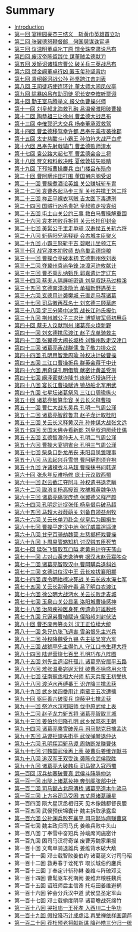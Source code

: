 # Summary

* [Introduction](README.md)
* [第一回 宴桃园豪杰三结义　斩黄巾英雄首立功](di_yi_hui_yan_tao_yuan_hao_jie_san_jie_yi_zhan_huang_jin_ying_xiong_shou_li_gong.md)
* [第二回 张翼德怒鞭督邮　何国舅谋诛宦竖](di_er_hui_zhang_yi_de_nu_bian_du_you_he_guo_jiu_mou_zhu_huan_shu.md)
* [第三回 议温明董卓叱丁原 馈金珠李肃说吕布](di_san_hui_yi_wen_ming_dong_zhuo_chi_ding_yuan_kui_jin_zhu_li_su_shuo_lv_bu.md)
* [第四回 废汉帝陈留践位 谋董贼孟德献刀](di_si_hui_fei_han_di_chen_liu_jian_wei_mou_dong_zei_meng_de_xian_dao.md)
* [第五回 发矫诏诸镇应曹公 破关兵三英战吕布](di_wu_hui_fa_jiao_zhao_zhu_zhen_ying_cao_gong_po_guan_bing_san_ying_zhan_lv_bu.md)
* [第六回 焚金阙董卓行凶 匿玉玺孙坚背约](di_liu_hui_fen_jin_que_dong_zhuo_xing_xiong_ni_yu_xi_sun_jian_bei_yue.md)
* [第七回 袁绍磐河战公孙 孙坚跨江击刘表](di_qi_hui_yuan_shao_pan_he_zhan_gong_sun_sun_jian_kua_jiang_ji_liu_biao.md)
* [第八回 王司徒巧使连环计 董太师大闹凤仪亭](di_ba_hui_wang_si_tu_qiao_shi_lian_huan_ji_dong_tai_shi_da_nao_feng_yi_ting.md)
* [第九回 除暴凶吕布助司徒 犯长安李傕听贾诩](di_jiu_hui_chu_bao_xiong_lv_bu_zhu_si_tu_fan_chang_an_li_jue_ting_jia_xu.md)
* [第十回 勤王室马腾举义 报父仇曹操兴师](di_shi_hui_qin_wang_shi_ma_teng_ju_yi_bao_fu_chou_cao_cao_xing_shi.md)
* [第十一回 刘皇叔北海救孔融 吕温侯濮阳破曹操](di_shi_yi_hui_liu_huang_shu_bei_hai_jiu_kong_rong_lv_wen_hou_pu_yang_po_cao_cao.md)
* [第十二回 陶恭祖三让徐州 曹孟德大战吕布](di_shi_er_hui_tao_gong_zu_san_rang_xu_zhou_cao_meng_de_da_zhan_lv_bu.md)
* [第十三回 李傕郭汜大交兵 杨奉董承双救驾](di_shi_san_hui_li_jue_guo_si_da_jiao_bing_yang_feng_dong_cheng_shuang_jiu_jia.md)
* [第十四回 曹孟德移驾幸许都 吕奉先乘夜袭徐郡](di_shi_si_hui_cao_meng_de_yi_jia_xing_xu_du_lv_feng_xian_cheng_ye_xi_xu_jun.md)
* [第十五回 太史慈酣斗小霸王 孙伯符大战严白虎](di_shi_wu_hui_tai_shi_ci_han_dou_xiao_ba_wang_sun_bo_fu_da_zhan_yan_bai_hu.md)
* [第十六回 吕奉先射戟辕门 曹孟德败师淯水](di_shi_liu_hui_lv_feng_xian_she_ji_yuan_men_cao_meng_de_bai_shi_yu_shui.md)
* [第十七回 袁公路大起七军 曹孟德会合三将](di_shi_qi_hui_yuan_gong_lu_da_qi_qi_jun_cao_meng_de_hui_he_san_jiang.md)
* [第十八回 贾文和料敌决胜 夏侯敦拔矢啖睛](di_shi_ba_hui_jia_wen_he_liao_di_jue_sheng_xia_hou_dun_ba_shi_dan_jing.md)
* [第十九回 下邳城曹操鏖兵 白门楼吕布殒命](di_shi_jiu_hui_xia_pei_cheng_cao_cao_ao_bing_bai_men_lou_lv_bu_yun_ming.md)
* [第二十回 曹阿瞒许田打围 董国舅内阁受诏](di_er_shi_hui_cao_a_man_xu_tian_da_wei_dong_guo_jiu_nei_ge_shou_zhao.md)
* [第二十一回 曹操煮酒论英雄 关公赚城斩车胄](di_er_shi_yi_hui_cao_cao_zhu_jiu_lun_ying_xiong_guan_gong_zhuan_cheng_zhan_che_zhou.md)
* [第二十二回 袁曹各起马步三军 关张共擒王刘二将](di_er_shi_er_hui_yuan_cao_ge_qi_ma_bu_san_jun_guan_zhang_gong_qin_wang_liu_er_jiang.md)
* [第二十三回 祢正平裸衣骂贼 吉太医下毒遭刑](di_er_shi_san_hui_mi_zheng_ping_luo_yi_ma_zei_ji_tai_yi_xia_du_zao_xing.md)
* [第二十四回 国贼行凶杀贵妃 皇叔败走投袁绍](di_er_shi_si_hui_guo_zei_xing_xiong_sha_gui_fei_huang_shu_bai_zou_tou_yuan_shao.md)
* [第二十五回  屯土山关公约三事 救白马曹操解重围](di_er_shi_wu_hui_tun_tu_shan_guan_gong_yue_san_shi_jiu_bai_ma_cao_cao_jie_zhong_wei.md)
* [第二十六回 袁本初败兵折将 关云长挂印封金](di_er_shi_liu_hui_yuan_ben_chu_bai_bing_zhe_jiang_guan_yun_chang_gua_yin_feng_jin.md)
* [第二十七回 美髯公千里走单骑 汉寿侯五关斩六将](di_er_shi_qi_hui_mei_ran_gong_qian_li_zou_dan_qi_han_shou_hou_wu_guan_zhan_liu_jiang.md)
* [第二十八回 斩蔡阳兄弟释疑 会古城主臣聚义](di_er_shi_ba_hui_zhan_cai_yang_xiong_di_shi_yi_hui_gu_cheng_zhu_chen_ju_yi.md)
* [第二十九回 小霸王怒斩于吉 碧眼儿坐领江东](di_er_shi_jiu_hui_xiao_ba_wang_nu_zhan_yu_ji_bi_yan_er_zuo_ling_jiang_dong.md)
* [第三十回 战官渡本初败绩 劫乌巢孟德烧粮](di_san_shi_hui_zhan_guan_du_ben_chu_bai_ji_jie_wu_chao_meng_de_shao_liang.md)
* [第三十一回 曹操仓亭破本初 玄德荆州依刘表](di_san_shi_yi_hui_cao_cao_cang_ting_po_ben_chu_xuan_de_jing_zhou_yi_liu_biao.md)
* [第三十二回 夺冀州袁尚争锋 决漳河许攸献计](di_san_shi_er_hui_duo_ji_zhou_yuan_shang_zheng_feng_jue_zhang_he_xu_you_xian_ji.md)
* [第三十三回 曹丕乘乱纳甄氏 郭嘉遗计定辽东](di_san_shi_san_hui_cao_pi_cheng_luan_na_zhen_shi_guo_jia_yi_ji_ding_liao_dong.md)
* [第三十四回 蔡夫人隔屏听密语 刘皇叔跃马过檀溪](di_san_shi_si_hui_cai_fu_ren_ge_ping_ting_mi_yu_liu_huang_shu_yue_ma_guo_tan_xi.md)
* [第三十五回 玄德南漳逢隐沧 单福新野遇英主](di_san_shi_wu_hui_xuan_de_nan_zhang_feng_yin_cang_dan_fu_xin_ye_yu_ying_zhu.md)
* [第三十六回 玄德用计袭樊城 元直走马荐诸葛](di_san_shi_liu_hui_xuan_de_yong_ji_xi_fan_cheng_yuan_zhi_zou_ma_jian_zhu_ge.md)
* [第三十七回 司马徽再荐名士 刘玄德三顾草庐](di_san_shi_qi_hui_si_ma_hui_zai_jian_ming_shi_liu_xuan_de_san_gu_cao_lu.md)
* [第三十八回 定三分隆中决策 战长江孙氏报仇](di_san_shi_ba_hui_ding_san_fen_long_zhong_jue_ce_zhan_chang_jiang_sun_shi_bao_chou.md)
* [第三十九回 荆州城公子三求计 博望坡军师初用兵](di_san_shi_jiu_hui_jing_zhou_cheng_gong_zi_san_qiu_ji_bo_wang_po_jun_shi_chu_yong_bing.md)
* [第四十回 蔡夫人议献荆州 诸葛亮火烧新野](di_si_shi_hui_cai_fu_ren_yi_xian_jing_zhou_zhu_ge_liang_huo_shao_xin_ye.md)
* [第四十一回 刘玄德携民渡江 赵子龙单骑救主](di_si_shi_yi_hui_liu_xuan_de_xi_min_du_jiang_zhao_zi_long_dan_qi_jiu_zhu.md)
* [第四十二回 张翼德大闹长坂桥 刘豫州败走汉津口](di_si_shi_er_hui_zhang_yi_de_da_nao_chang_ban_qiao_liu_yu_zhou_bai_zou_han_jin_kou.md)
* [第四十三回 诸葛亮舌战群儒 鲁子敬力排众议](di_si_shi_san_hui_zhu_ge_liang_she_zhan_qun_ru_lu_zi_jing_li_pai_zhong_yi.md)
* [第四十四回 孔明用智激周瑜 孙权决计破曹操](di_si_shi_si_hui_kong_ming_yong_zhi_ji_zhou_yu_sun_quan_jue_ji_po_cao_cao.md)
* [第四十五回 三江口曹操折兵 群英会蒋干中计](di_si_shi_wu_hui_san_jiang_kou_cao_cao_zhe_bing_qun_ying_hui_jiang_gan_zhong_ji.md)
* [第四十六回 用奇谋孔明借箭 献密计黄盖受刑](di_si_shi_liu_hui_yong_qi_mou_kong_ming_jie_jian_xian_mi_ji_huang_gai_shou_xing.md)
* [第四十七回 阚泽密献诈降书 庞统巧授连环计](di_si_shi_qi_hui_kan_ze_mi_xian_zha_jiang_shu_pang_tong_qiao_shou_lian_huan_ji.md)
* [第四十八回 宴长江曹操赋诗 锁战船北军用武](di_si_shi_ba_hui_yan_chang_jiang_cao_cao_fu_shi_suo_zhan_chuan_bei_jun_yong_wu.md)
* [第四十九回 七星坛诸葛祭风 三江口周瑜纵火](di_si_shi_jiu_hui_qi_xing_tan_zhu_ge_ji_feng_san_jiang_kou_zhou_yu_zong_huo.md)
* [第五十回 诸葛亮智算华容 关云长义释曹操](di_wu_shi_hui_zhu_ge_liang_zhi_suan_hua_rong_guan_yun_chang_yi_shi_cao_cao.md)
* [第五十一回 曹仁大战东吴兵 孔明一气周公瑾](di_wu_shi_yi_hui_cao_ren_da_zhan_dong_wu_bing_kong_ming_yi_qi_zhou_gong_jin.md)
* [第五十二回 诸葛亮智辞鲁肃 赵子龙计取桂阳](di_wu_shi_er_hui_zhu_ge_liang_zhi_ci_lu_su_zhao_zi_long_ji_qu_gui_yang.md)
* [第五十三回 关云长义释黄汉升 孙仲谋大战张文远](di_wu_shi_san_hui_guan_yun_chang_yi_shi_huang_han_sheng_sun_zhong_mou_da_zhan_zhang_wen_yuan.md)
* [第五十四回 吴国太佛寺看新郎 刘皇叔洞房续佳偶](di_wu_shi_si_hui_wu_guo_tai_fo_si_kan_xin_lang_liu_huang_shu_dong_fang_xu_jia_ou.md)
* [第五十五回 玄德智激孙夫人 孔明二气周公瑾](di_wu_shi_wu_hui_xuan_de_zhi_ji_sun_fu_ren_kong_ming_er_qi_zhou_gong_jin.md)
* [第五十六回 曹操大宴铜雀台 孔明三气周公瑾](di_wu_shi_liu_hui_cao_cao_da_yan_tong_que_tai_kong_ming_san_qi_zhou_gong_jin.md)
* [第五十七回 柴桑口卧龙吊丧 耒阳县凤雏理事](di_wu_shi_qi_hui_chai_sang_kou_wo_long_diao_sang_lei_yang_xian_feng_chu_li_shi.md)
* [第五十八回 马孟起兴兵雪恨 曹阿瞒割须弃袍](di_wu_shi_ba_hui_ma_meng_qi_xing_bing_xue_hen_cao_a_man_ge_xu_qi_pao.md)
* [第五十九回 许诸裸衣斗马超 曹操抹书问韩遂](di_wu_shi_jiu_hui_xu_zhu_luo_yi_dou_ma_chao_cao_cao_mo_shu_wen_han_sui.md)
* [第六十回 张永年反难杨修 庞士元议取西蜀](di_liu_shi_hui_zhang_yong_nian_fan_nan_yang_xiu_pang_shi_yuan_yi_qu_xi_shu.md)
* [第六十一回 赵云截江夺阿斗 孙权遗书退老瞒](di_liu_shi_yi_hui_zhao_yun_jie_jiang_duo_a_dou_sun_quan_yi_shu_tui_lao_man.md)
* [第六十二回 取涪关杨高授首 攻雒城黄魏争功](di_liu_shi_er_hui_qu_fu_guan_yang_gao_shou_shou_gong_luo_cheng_huang_wei_zheng_gong.md)
* [第六十三回 诸葛亮痛哭庞统 张翼德义释严颜](di_liu_shi_san_hui_zhu_ge_liang_tong_ku_pang_tong_zhang_yi_de_yi_shi_yan_yan.md)
* [第六十四回 孔明定计捉张任 杨阜借兵破马超](di_liu_shi_si_hui_kong_ming_ding_ji_zhuo_zhang_ren_yang_fu_jie_bing_po_ma_chao.md)
* [第六十五回 马超大战葭萌关 刘备自领益州牧](di_liu_shi_wu_hui_ma_chao_da_zhan_jia_meng_guan_liu_bei_zi_ling_yi_zhou_mu.md)
* [第六十六回 关云长单刀赴会 伏皇后为国捐生](di_liu_shi_liu_hui_guan_yun_chang_dan_dao_fu_hui_fu_huang_hou_wei_guo_juan_sheng.md)
* [第六十七回 曹操平定汉中地 张辽威震逍遥津](di_liu_shi_qi_hui_cao_cao_ping_ding_han_zhong_di_zhang_liao_wei_zhen_xiao_yao_jin.md)
* [第六十八回 甘宁百骑劫魏营 左慈掷杯戏曹操](di_liu_shi_ba_hui_gan_ning_bai_qi_jie_wei_ying_zuo_ci_zhi_bei_xi_cao_cao.md)
* [第六十九回 卜周易管辂知机 讨汉贼五臣死节](di_liu_shi_jiu_hui_bu_zhou_yi_guan_lu_zhi_ji_tao_han_zei_wu_chen_si_jie.md)
* [第七十回 猛张飞智取瓦口隘 老黄忠计夺天荡山](di_qi_shi_hui_meng_zhang_fei_zhi_qu_wa_kou_ai_lao_huang_zhong_ji_duo_tian_dang_shan.md)
* [第七十一回 占对山黄忠逸待劳 据汉水赵云寡胜众](di_qi_shi_yi_hui_zhan_dui_shan_huang_zhong_yi_dai_lao_ju_han_shui_zhao_yun_gua_sheng_zhong.md)
* [第七十二回 诸葛亮智取汉中 曹阿瞒兵退斜谷](di_qi_shi_er_hui_zhu_ge_liang_zhi_qu_han_zhong_cao_a_man_bing_tui_xie_gu.md)
* [第七十三回 玄德进位汉中王 云长攻拔襄阳郡](di_qi_shi_san_hui_xuan_de_jin_wei_han_zhong_wang_yun_chang_gong_ba_xiang_yang_jun.md)
* [第七十四回 庞令明抬榇决死战 关云长放水淹七军](di_qi_shi_si_hui_pang_ling_ming_tai_chen_jue_si_zhan_guan_yun_chang_fang_shui_yan_qi_jun.md)
* [第七十五回 关云长刮骨疗毒 吕子明白衣渡江](di_qi_shi_wu_hui_guan_yun_chang_gua_gu_liao_du_lv_zi_ming_bai_yi_du_jiang.md)
* [第七十六回 徐公明大战沔水 关云长败走麦城](di_qi_shi_liu_hui_xu_gong_ming_da_zhan_mian_shui_guan_yun_chang_bai_zou_mai_cheng.md)
* [第七十七回 玉泉山关公显圣 洛阳城曹操感神](di_qi_shi_qi_hui_yu_quan_shan_guan_gong_xian_sheng_luo_yang_cheng_cao_cao_gan_shen.md)
* [第七十八回 治风疾神医身死 传遗命奸雄数终](di_qi_shi_ba_hui_zhi_feng_ji_shen_yi_shen_si_chuan_yi_ming_jian_xiong_shu_zhong.md)
* [第七十九回 兄逼弟曹植赋诗 侄陷叔刘封伏法](di_qi_shi_jiu_hui_xiong_bi_di_cao_zhi_fu_shi_zhi_xian_shu_liu_feng_fu_fa.md)
* [第八十回 曹丕废帝篡炎刘 汉王正位续大统](di_ba_shi_hui_cao_pi_fei_di_cuan_yan_liu_han_wang_zheng_wei_xu_da_tong.md)
* [第八十一回 急兄仇张飞遇害 雪弟恨先主兴兵](di_ba_shi_yi_hui_ji_xiong_chou_zhang_fei_yu_hai_xue_di_hen_xian_zhu_xing_bing.md)
* [第八十二回 孙权降魏受九锡 先主征吴赏六军](di_ba_shi_er_hui_sun_quan_jiang_wei_shou_jiu_xi_xian_zhu_zheng_wu_shang_liu_jun.md)
* [第八十三回 战猇亭先主得仇人 守江口书生拜大将](di_ba_shi_san_hui_zhan_yao_ting_xian_zhu_de_chou_ren_shou_jiang_kou_shu_sheng_bai_da_jiang.md)
* [第八十四回 陆逊营烧七百里 孔明巧布八阵图](di_ba_shi_si_hui_lu_xun_ying_shao_qi_bai_li_kong_ming_qiao_bu_ba_zhen_tu.md)
* [第八十五回 刘先主遗诏托孤儿 诸葛亮安居平五路](di_ba_shi_wu_hui_liu_xian_zhu_yi_zhao_tuo_gu_er_zhu_ge_liang_an_ju_ping_wu_lu.md)
* [第八十六回 难张温秦宓逞天辩 破曹丕徐盛用火攻](di_ba_shi_liu_hui_nan_zhang_wen_qin_mi_cheng_tian_bian_po_cao_pi_xu_sheng_yong_huo_gong.md)
* [第八十七回 征南寇丞相大兴师 抗天兵蛮王初受执](di_ba_shi_qi_hui_zheng_nan_kou_cheng_xiang_da_xing_shi_kang_tian_bing_man_wang_chu_shou_zhi.md)
* [第八十八回 渡泸水再缚番王 识诈降三擒孟获](di_ba_shi_ba_hui_du_lu_shui_zai_fu_fan_wang_shi_zha_jiang_san_qin_meng_huo.md)
* [第八十九回 武乡侯四番用计 南蛮王五次遭擒](di_ba_shi_jiu_hui_wu_xiang_hou_si_fan_yong_ji_nan_man_wang_wu_ci_zao_qin.md)
* [第九十回 驱巨善六破蛮兵 烧藤甲七擒孟获](di_jiu_shi_hui_qu_ju_shan_liu_po_man_bing_shao_teng_jia_qi_qin_meng_huo.md)
* [第九十一回 祭泸水汉相班师 伐中原武侯上表](di_jiu_shi_yi_hui_ji_lu_shui_han_xiang_ban_shi_fa_zhong_yuan_wu_hou_shang_biao.md)
* [第九十二回 赵子龙力斩五将 诸葛亮智取三城](di_jiu_shi_er_hui_zhao_zi_long_li_zhan_wu_jiang_zhu_ge_liang_zhi_qu_san_cheng.md)
* [第九十三回 姜伯约归降孔明 武乡侯骂死王朝](di_jiu_shi_san_hui_jiang_bo_yue_gui_jiang_kong_ming_wu_xiang_hou_ma_si_wang_zhao.md)
* [第九十四回 诸葛亮乘雪破羌兵 司马懿克日擒孟达](di_jiu_shi_si_hui_zhu_ge_liang_cheng_xue_po_qiang_bing_si_ma_yi_ke_ri_qin_meng_da.md)
* [第九十五回 马谡拒谏失街亭 武侯弹琴退仲达](di_jiu_shi_wu_hui_ma_su_ju_jian_shi_jie_ting_wu_hou_dan_qin_tui_zhong_da.md)
* [第九十六回 孔明挥泪斩马谡 周鲂断发赚曹休](di_jiu_shi_liu_hui_kong_ming_hui_lei_zhan_ma_su_zhou_fang_duan_fa_zhuan_cao_xiu.md)
* [第九十七回 讨魏国武侯再上表 破曹兵姜维诈献书](di_jiu_shi_qi_hui_tao_wei_guo_wu_hou_zai_shang_biao_po_cao_bing_jiang_wei_zha_xian_shu.md)
* [第九十八回 追汉军王双受诛 袭陈仓武侯取胜](di_jiu_shi_ba_hui_zhui_han_jun_wang_shuang_shou_zhu_xi_chen_cang_wu_hou_qu_sheng.md)
* [第九十九回 诸葛亮大破魏兵 司马懿入寇西蜀](di_jiu_shi_jiu_hui_zhu_ge_liang_da_po_wei_bing_si_ma_yi_ru_kou_xi_shu.md)
* [第一百回 汉兵劫寨破曹真 武侯斗阵辱仲达](di_yi_bai_hui_han_bing_jie_zhai_po_cao_zhen_wu_hou_dou_zhen_ru_zhong_da.md)
* [第一百一回 出陇上诸葛妆神 奔剑阁张郃中计](di_yi_bai_yi_hui_chu_long_shang_zhu_ge_zhuang_shen_ben_jian_ge_zhang_he_zhong_ji.md)
* [第一百二回 司马懿占北原渭桥 诸葛亮造木牛流马](di_yi_bai_er_hui_si_ma_yi_zhan_bei_yuan_wei_qiao_zhu_ge_liang_zao_mu_niu_liu_ma.md)
* [第一百三回 上方谷司马受困 五丈原诸葛禳星](di_yi_bai_san_hui_shang_fang_gu_si_ma_shou_kun_wu_zhang_yuan_zhu_ge_rang_xing.md)
* 第一百四回 陨大星汉丞相归天 见木像魏都督丧胆
* 第一百五回 武侯预伏锦囊计 魏主拆取承露盘
* [第一百六回 公孙渊兵败死襄平 司马懿诈病赚曹爽](di_yi_bai_liu_hui_gong_sun_yuan_bing_bai_si_xiang_ping_si_ma_yi_zha_bing_zhuan_cao_shuang.md)
* 第一百七回 魏主政归司马氏 姜维兵败牛头山
* 第一百八回 丁奉雪中奋短兵 孙峻席间施密计
* 第一百九回 困司马汉将奇谋 废曹芳魏家果报
* 第一百十回 文鸯单骑退雄兵 姜维背水破大敌
* 第一百十一回 邓士载智败姜伯约 诸葛诞义讨司马昭
* 第一百十二回 救寿春于诠死节 取长城伯约鏖兵
* 第一百十三回 丁奉定计斩孙綝 姜维斗阵破邓艾
* 第一百十四回 曹髦驱车死南阙 姜维弃粮胜魏兵
* 第一百十五回 诏班师后主信谗 托屯田姜维避祸
* 第一百十六回 钟会分兵汉中道 武侯显圣定军山
* 第一百十七回 邓士载偷度阴平 诸葛瞻战死绵竹
* [第一百十八回 哭祖庙一王死孝 入西川二士争功](di_yi_bai_shi_ba_hui_ku_zu_miao_yi_wang_si_xiao_ru_xi_chuan_er_shi_zheng_gong.md)
* [第一百十九回 假投降巧计成虚话 再受禅依样画葫芦](di_yi_bai_shi_jiu_hui_jia_tou_jiang_qiao_ji_cheng_xu_hua_zai_shou_shan_yi_yang_hua_hu_lu.md)
* [第一百二十回 荐杜预老将献新谋 降孙皓三分归一统](di_yi_bai_er_shi_hui_jian_du_yu_lao_jiang_xian_xin_mou_jiang_sun_hao_san_fen_gui_yi_tong.md)

